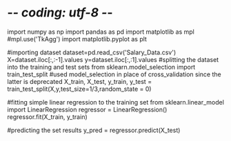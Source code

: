 # -*- coding: utf-8 -*-

import numpy as np
import pandas as pd
import matplotlib as mpl
#mpl.use('TkAgg')
import matplotlib.pyplot as plt

#importing dataset
dataset=pd.read_csv('Salary_Data.csv')
X=dataset.iloc[:,:-1].values
y=dataset.iloc[:,:1].values
#splitting the dataset into the training and test sets
from sklearn.model_selection import train_test_split #used model_selection in place of cross_validation since the latter is deprecated
X_train, X_test, y_train, y_test = train_test_split(X,y,test_size=1/3,random_state = 0)


#fitting simple linear regression to the training set
from sklearn.linear_model import LinearRegression
regressor = LinearRegression()
regressor.fit(X_train, y_train)

#predicting the set results
y_pred = regressor.predict(X_test)
